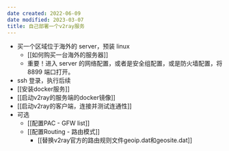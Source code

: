 ```yaml
---
date created: 2022-06-09
date modified: 2023-03-07
title: 自己部署一个v2ray服务
---
```

- 买一个区域位于海外的 server，预装 linux
	- [[如何购买一台海外的服务器]]
	- 重要！进入 server 的网络配置，或者是安全组配置，或是防火墙配置，将 8899 端口打开。
- ssh 登录，执行后续
- [[安装docker服务]]
- [[启动v2ray的服务端的docker镜像]]
- [[启动v2ray的客户端，连接并测试连通性]]
- 可选
	- [[配置PAC - GFW list]]
	- [[配置Routing - 路由模式]]
		- [[替换v2ray官方的路由规则文件geoip.dat和geosite.dat]]
